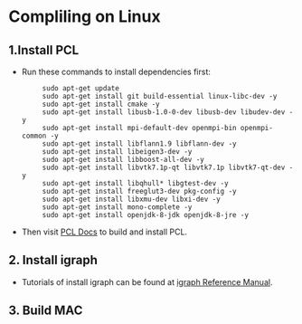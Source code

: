# Compliling on Linux  
## 1.Install PCL
* Run these commands to install dependencies first:

           sudo apt-get update
           sudo apt-get install git build-essential linux-libc-dev -y
           sudo apt-get install cmake -y
           sudo apt-get install libusb-1.0-0-dev libusb-dev libudev-dev -y
           sudo apt-get install mpi-default-dev openmpi-bin openmpi-common -y
           sudo apt-get install libflann1.9 libflann-dev -y
           sudo apt-get install libeigen3-dev -y
           sudo apt-get install libboost-all-dev -y
           sudo apt-get install libvtk7.1p-qt libvtk7.1p libvtk7-qt-dev -y
           sudo apt-get install libqhull* libgtest-dev -y
           sudo apt-get install freeglut3-dev pkg-config -y
           sudo apt-get install libxmu-dev libxi-dev -y
           sudo apt-get install mono-complete -y
           sudo apt-get install openjdk-8-jdk openjdk-8-jre -y
           
* Then visit [PCL Docs](https://pcl.readthedocs.io/projects/tutorials/en/latest/compiling_pcl_posix.html) to build and install PCL.
## 2. Install igraph
* Tutorials of install igraph can be found at [igraph Reference Manual](https://igraph.org/c/doc/igraph-Installation.html).
## 3. Build MAC
